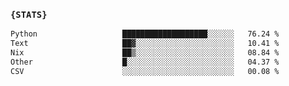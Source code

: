 ### `{STATS}` 
<!--START_SECTION:waka-->

```txt
Python                   ███████████████████░░░░░░   76.24 %
Text                     ██▓░░░░░░░░░░░░░░░░░░░░░░   10.41 %
Nix                      ██▒░░░░░░░░░░░░░░░░░░░░░░   08.84 %
Other                    █░░░░░░░░░░░░░░░░░░░░░░░░   04.37 %
CSV                      ░░░░░░░░░░░░░░░░░░░░░░░░░   00.08 %
```

<!--END_SECTION:waka-->
